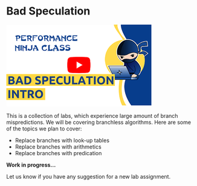 # Bad Speculation

[<img src="../../img/BadSpecIntro.png">](https://www.youtube.com/watch?v=B8AsUSN3Xa4&list=PLRWO2AL1QAV6bJAU2kgB4xfodGID43Y5d)

This is a collection of labs, which experience large amount of branch mispredictions. We will be covering branchless algorithms. Here are some of the topics we plan to cover:

* Replace branches with look-up tables
* Replace branches with arithmetics
* Replace branches with predication

**Work in progress...**

Let us know if you have any suggestion for a new lab assignment.

